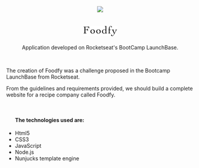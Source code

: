 <h1 align='center'>
  <img src="https://storage.googleapis.com/golden-wind/bootcamp-launchbase/logo.png">
</h1>

<h2 align='center'><img src="./public/assets/logo.png"></h2>
  
<p align='center'>Application developed on Rocketseat's BootCamp LaunchBase.<p>
<br>

<p> The creation of Foodfy was a challenge proposed in the Bootcamp LaunchBase from Rocketseat.</p>

<p>From the guidelines and requirements provided, we should build a complete website for a recipe company called Foodfy. </p>
<br>

<ul>
<h4> The technologies used are: </h4>
<li>Html5</li>
<li>CSS3</li>
<li>JavaScript</li>
<li>Node.js</li>
<li>Nunjucks template engine</li>
</ul>



